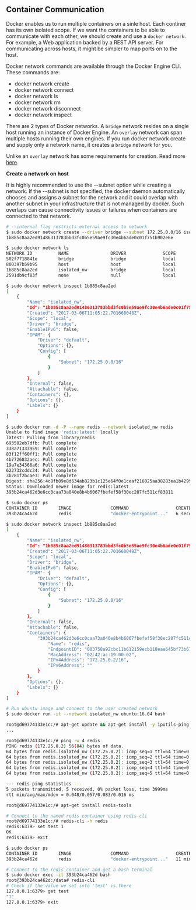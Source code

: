 ## Container Communication
Docker enables us to run multiple containers on a sinle host.
Each continer has its own isolated scope. If we want the containers to be able to
communicate with each other, we should create and use a `docker network`.
For example, a Web application backed by a REST API server.
For communicating across hosts, it might be simpler to map ports on to the host.

Docker network commands are available through the Docker Engine CLI.
These commands are:
  - docker network create
  - docker network connect
  - docker network ls
  - docker network rm
  - docker network disconnect
  - docker network inspect

There are 2 types of Docker networks.
A `bridge` network resides on a single host running an instance of Docker Engine.
An `overlay` network can span multiple hosts running their own engines.
If you run docker network create and supply only a network name, it creates a `bridge` network for you.

Unlike an `overlay` network has some requirements for creation. Read more [here](https://docs.docker.com/engine/userguide/networking/work-with-networks/#create-networks).

**Create a network on host**

It is highly recommended to use the --subnet option while creating a network.
If the --subnet is not specified, the docker daemon automatically
chooses and assigns a subnet for the network and it could overlap
with another subnet in your infrastructure that is not managed by docker.
Such overlaps can cause connectivity issues or failures when containers are connected to that network.

```bash
# --internal flag restricts external access to network
$ sudo docker network create --driver bridge --subnet 172.25.0.0/16 isolated_nw
1b885c8aa2ed91486313783bbd3fc0b5e59ae9fc30e4b6ade0c01f751b902e6e

$ sudo docker network ls
NETWORK ID          NAME                DRIVER              SCOPE
502f7718841e        bridge              bridge              local
800397b59b95        host                host                local
1b885c8aa2ed        isolated_nw         bridge              local
2591db9cf83f        none                null                local

$ sudo docker network inspect 1b885c8aa2ed
[
    {
        "Name": "isolated_nw",
        "Id": "1b885c8aa2ed91486313783bbd3fc0b5e59ae9fc30e4b6ade0c01f751b902e6e",
        "Created": "2017-03-06T11:05:22.701660048Z",
        "Scope": "local",
        "Driver": "bridge",
        "EnableIPv6": false,
        "IPAM": {
            "Driver": "default",
            "Options": {},
            "Config": [
                {
                    "Subnet": "172.25.0.0/16"
                }
            ]
        },
        "Internal": false,
        "Attachable": false,
        "Containers": {},
        "Options": {},
        "Labels": {}
    }
]

$ sudo docker run -d -P --name redis --network isolated_nw redis
Unable to find image 'redis:latest' locally
latest: Pulling from library/redis
693502eb7dfb: Pull complete
338a71333959: Pull complete
83f12ff60ff1: Pull complete
4b7726832aec: Pull complete
19a7e34366a6: Pull complete
622732cddc34: Pull complete
3b281f2bcae3: Pull complete
Digest: sha256:4c8fb09e8d634ab823b1c125e64f0e1ceaf216025aa38283ea1b42997f1e8059
Status: Downloaded newer image for redis:latest
393b24ca462d3e6cc0caa73a040e8b4b6067fbefef58f30ec207fc511cf83811

$ sudo docker ps
CONTAINER ID        IMAGE               COMMAND                  CREATED             STATUS              PORTS                    NAMES
393b24ca462d        redis               "docker-entrypoint..."   6 seconds ago       Up 5 seconds        0.0.0.0:1024->6379/tcp   redis

$ sudo docker network inspect 1b885c8aa2ed
[
    {
        "Name": "isolated_nw",
        "Id": "1b885c8aa2ed91486313783bbd3fc0b5e59ae9fc30e4b6ade0c01f751b902e6e",
        "Created": "2017-03-06T11:05:22.701660048Z",
        "Scope": "local",
        "Driver": "bridge",
        "EnableIPv6": false,
        "IPAM": {
            "Driver": "default",
            "Options": {},
            "Config": [
                {
                    "Subnet": "172.25.0.0/16"
                }
            ]
        },
        "Internal": false,
        "Attachable": false,
        "Containers": {
            "393b24ca462d3e6cc0caa73a040e8b4b6067fbefef58f30ec207fc511cf83811": {
                "Name": "redis",
                "EndpointID": "003758a92cbc11b612159ecb118eaa645bf73b67c2ccb091e716fbf9750df60d",
                "MacAddress": "02:42:ac:19:00:02",
                "IPv4Address": "172.25.0.2/16",
                "IPv6Address": ""
            }
        },
        "Options": {},
        "Labels": {}
    }
]

# Run ubuntu image and connect to the user created network
$ sudo docker run -it --network isolated_nw ubuntu:16.04 bash

root@d69774133e1c:/# apt-get update && apt-get install -y iputils-ping
...

root@d69774133e1c:/# ping -w 4 redis
PING redis (172.25.0.2) 56(84) bytes of data.
64 bytes from redis.isolated_nw (172.25.0.2): icmp_seq=1 ttl=64 time=0.083 ms
64 bytes from redis.isolated_nw (172.25.0.2): icmp_seq=2 ttl=64 time=0.054 ms
64 bytes from redis.isolated_nw (172.25.0.2): icmp_seq=3 ttl=64 time=0.056 ms
64 bytes from redis.isolated_nw (172.25.0.2): icmp_seq=4 ttl=64 time=0.048 ms
64 bytes from redis.isolated_nw (172.25.0.2): icmp_seq=5 ttl=64 time=0.048 ms

--- redis ping statistics ---
5 packets transmitted, 5 received, 0% packet loss, time 3999ms
rtt min/avg/max/mdev = 0.048/0.057/0.083/0.016 ms

root@d69774133e1c:/# apt-get install redis-tools

# Connect to the named redis container using redis-cli
root@d69774133e1c:/# redis-cli -h redis
redis:6379> set test 1
OK
redis:6379> exit

$ sudo docker ps
CONTAINER ID        IMAGE               COMMAND                  CREATED             STATUS              PORTS                    NAMES
393b24ca462d        redis               "docker-entrypoint..."   11 minutes ago      Up 11 minutes       0.0.0.0:1024->6379/tcp   redis

# Connect to the redis container and get a bash terminal
$ sudo docker exec -it 393b24ca462d bash
root@393b24ca462d:/data# redis-cli
# Check if the value we set into 'test' is there
127.0.0.1:6379> get test
"1"
127.0.0.1:6379> exit
```
